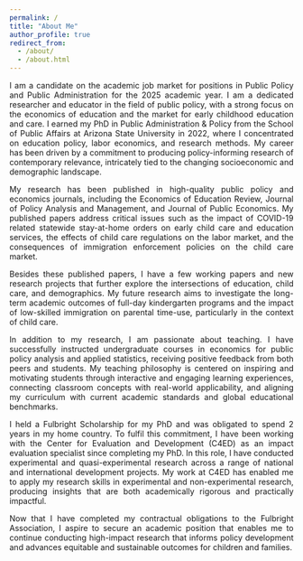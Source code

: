 ```yaml
---
permalink: /
title: "About Me"
author_profile: true
redirect_from: 
  - /about/
  - /about.html
---
```

 
<html>
<head>
<style>
  p {
    text-align: justify;
  }
</style>
</head>
<body>

<p>I am a candidate on the academic job market for positions in Public Policy and Public Administration for the 2025 academic year. I am a dedicated researcher and educator in the field of public policy, with a strong focus on the economics of education and the market for early childhood education and care. I earned my PhD in Public Administration & Policy from the School of Public Affairs at Arizona State University in 2022, where I concentrated on education policy, labor economics, and research methods. My career has been driven by a commitment to producing policy-informing research of contemporary relevance, intricately tied to the changing socioeconomic and demographic landscape.</p>

<p>My research has been published in high-quality public policy and economics journals, including the Economics of Education Review, Journal of Policy Analysis and Management, and Journal of Public Economics. My published papers address critical issues such as the impact of COVID-19 related statewide stay-at-home orders on early child care and education services, the effects of child care regulations on the labor market, and the consequences of immigration enforcement policies on the child care market.</p>

<p>Besides these published papers, I have a few working papers and new research projects that further explore the intersections of education, child care, and demographics. My future research aims to investigate the long-term academic outcomes of full-day kindergarten programs and the impact of low-skilled immigration on parental time-use, particularly in the context of child care.</p>

<p>In addition to my research, I am passionate about teaching. I have successfully instructed undergraduate courses in economics for public policy analysis and applied statistics, receiving positive feedback from both peers and students. My teaching philosophy is centered on inspiring and motivating students through interactive and engaging learning experiences, connecting classroom concepts with real-world applicability, and aligning my curriculum with current academic standards and global educational benchmarks.</p>

<p>I held a Fulbright Scholarship for my PhD and was obligated to spend 2 years in my home country. To fulfil this commitment, I have been working with the Center for Evaluation and Development (C4ED) as an impact evaluation specialist since completing my PhD. In this role, I have conducted experimental and quasi-experimental research across a range of national and international development projects. My work at C4ED has enabled me to apply my research skills in experimental and non-experimental research, producing insights that are both academically rigorous and practically impactful.</p>

<p>Now that I have completed my contractual obligations to the Fulbright Association, I aspire to secure an academic position that enables me to continue conducting high-impact research that informs policy development and advances equitable and sustainable outcomes for children and families.</p>

</body>
</html>
